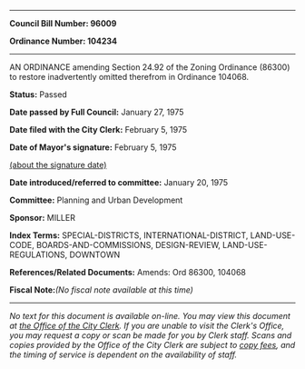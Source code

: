 

********

**Council Bill Number: 96009**
   
**Ordinance Number: 104234**
********

 AN ORDINANCE amending Section 24.92 of the Zoning Ordinance (86300) to restore inadvertently omitted therefrom in Ordinance 104068.

**Status:** Passed
   
**Date passed by Full Council:** January 27, 1975
   
**Date filed with the City Clerk:** February 5, 1975
   
**Date of Mayor's signature:** February 5, 1975
   
[(about the signature date)](/~public/approvaldate.htm)
   
   
   
**Date introduced/referred to committee:** January 20, 1975
   
**Committee:** Planning and Urban Development
   
**Sponsor:** MILLER
   
   
**Index Terms:** SPECIAL-DISTRICTS, INTERNATIONAL-DISTRICT, LAND-USE-CODE, BOARDS-AND-COMMISSIONS, DESIGN-REVIEW, LAND-USE-REGULATIONS, DOWNTOWN

**References/Related Documents:** Amends: Ord 86300, 104068

**Fiscal Note:**_(No fiscal note available at this time)_
********

_No text for this document is available on-line. You may view this document at [the Office of the City Clerk](http://www.seattle.gov/leg/clerk/contactUs.htm). If you are unable to visit the Clerk's Office, you may request a copy or scan be made for you by Clerk staff. Scans and copies provided by the Office of the City Clerk are subject to [copy fees](http://clerk.seattle.gov/~public/clerkfees.htm), and the timing of service is dependent on the availability of staff._

